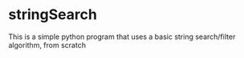 # stringSearch
This is a simple python program that uses a basic string search/filter algorithm, from scratch
